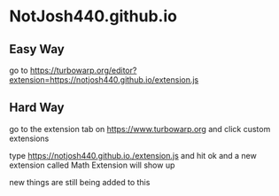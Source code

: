 # NotJosh440.github.io
## Easy Way
go to https://turbowarp.org/editor?extension=https://notjosh440.github.io/extension.js

## Hard Way
go to the extension tab on https://www.turbowarp.org and click custom extensions

type https://notjosh440.github.io./extension.js and hit ok and a new extension called Math Extension will show up

new things are still being added to this
